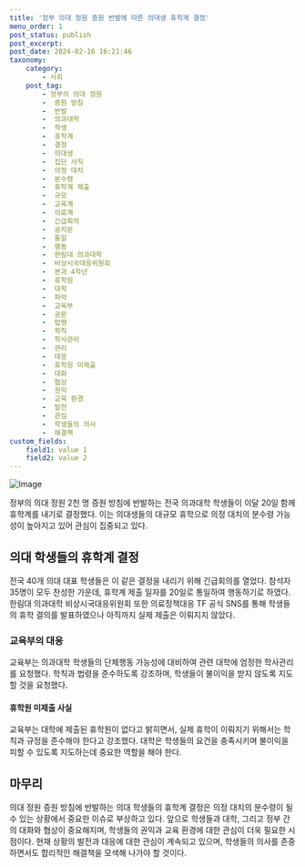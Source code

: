 ```yaml
---
title: '정부 의대 정원 증원 반발에 따른 의대생 휴학계 결정'
menu_order: 1
post_status: publish
post_excerpt: 
post_date: 2024-02-16 16:21:46
taxonomy:
    category:
        - 사회
    post_tag:
        - 정부의 의대 정원
        -  증원 방침
        -  반발
        -  의과대학
        -  학생
        -  휴학계
        -  결정
        -  의대생
        -  집단 사직
        -  의정 대치
        -  분수령
        -  휴학계 제출
        -  규모
        -  교육계
        -  의료계
        -  긴급회의
        -  공지문
        -  통일
        -  행동
        -  한림대 의과대학
        -  비상시국대응위원회
        -  본과 4학년
        -  휴학원
        -  대학
        -  파악
        -  교육부
        -  공문
        -  법령
        -  학칙
        -  학사관리
        -  관리
        -  대응
        -  휴학원 미제출
        -  대화
        -  협상
        -  권익
        -  교육 환경
        -  발전
        -  관심
        -  학생들의 의사
        -  해결책
custom_fields:
    field1: value 1
    field2: value 2
---
```


![Image](https://imgnews.pstatic.net/image/055/2024/02/16/0001131298_001_20240216091903105.jpg?type=w647)

정부의 의대 정원 2천 명 증원 방침에 반발하는 전국 의과대학 학생들이 이달 20일 함께 휴학계를 내기로 결정했다. 이는 의대생들의 대규모 휴학으로 의정 대치의 분수령 가능성이 높아지고 있어 관심이 집중되고 있다.
## 의대 학생들의 휴학계 결정
전국 40개 의대 대표 학생들은 이 같은 결정을 내리기 위해 긴급회의를 열었다. 참석자 35명이 모두 찬성한 가운데, 휴학계 제출 일자를 20일로 통일하여 행동하기로 하였다. 한림대 의과대학 비상시국대응위원회 또한 의료정책대응 TF 공식 SNS를 통해 학생들의 휴학 결의를 발표하였으나 아직까지 실제 제출은 이뤄지지 않았다.
### 교육부의 대응
교육부는 의과대학 학생들의 단체행동 가능성에 대비하여 관련 대학에 엄정한 학사관리를 요청했다. 학칙과 법령을 준수하도록 강조하며, 학생들이 불이익을 받지 않도록 지도할 것을 요청했다.
#### 휴학원 미제출 사실
교육부는 대학에 제출된 휴학원이 없다고 밝히면서, 실제 휴학이 이뤄지기 위해서는 학칙과 규정을 준수해야 한다고 강조했다. 대학은 학생들의 요건을 충족시키며 불이익을 피할 수 있도록 지도하는데 중요한 역할을 해야 한다.
## 마무리
의대 정원 증원 방침에 반발하는 의대 학생들의 휴학계 결정은 의정 대치의 분수령이 될 수 있는 상황에서 중요한 이슈로 부상하고 있다. 앞으로 학생들과 대학, 그리고 정부 간의 대화와 협상이 중요해지며, 학생들의 권익과 교육 환경에 대한 관심이 더욱 필요한 시점이다. 현재 상황의 발전과 대응에 대한 관심이 계속되고 있으며, 학생들의 의사를 존중하면서도 합리적인 해결책을 모색해 나가야 할 것이다.
